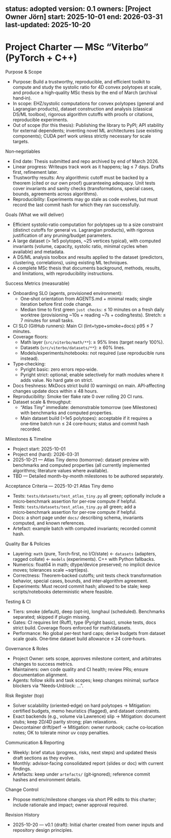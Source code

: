 status: adopted
version: 0.1
owners: [Project Owner Jörn]
start: 2025-10-01
end: 2026-03-31
last-updated: 2025-10-20
---

# Project Charter — MSc “Viterbo” (PyTorch + C++)

Purpose & Scope
- Purpose: Build a trustworthy, reproducible, and efficient toolkit to compute and study the systolic ratio for 4D convex polytopes at scale, and produce a high‑quality MSc thesis by the end of March (archival hand‑in).
- In scope: EHZ/systolic computations for convex polytopes (general and Lagrangian products), dataset construction and analysis (classical DS/ML toolbox), rigorous algorithm cutoffs with proofs or citations, reproducible experiments.
- Out of scope (for this thesis): Publishing the library to PyPI; API stability for external dependents; inventing novel ML architectures (use existing components); CUDA perf work unless strictly necessary for scale targets.

Non‑negotiables
- End date: Thesis submitted and repo archived by end of March 2026.
- Linear progress: Writeups track work as it happens; lag ≤ 7 days. Drafts first, refinement later.
- Trustworthy results: Any algorithmic cutoff must be backed by a theorem (cited or our own proof) guaranteeing adequacy. Unit tests cover invariants and sanity checks (transformations, special cases, bounds, agreements across algorithms).
- Reproducibility: Experiments may go stale as code evolves, but must record the last commit hash for which they ran successfully.

Goals (What we will deliver)
- Efficient systolic‑ratio computation for polytopes up to a size constraint (distinct cutoffs for general vs. Lagrangian products), with rigorous justification of any pruning/budget parameters.
- A large dataset (> 1e5 polytopes, ~25 vertices typical), with computed invariants (volume, capacity, systolic ratio, minimal cycles when available) and metadata.
- A DS/ML analysis toolbox and results applied to the dataset (predictors, clustering, correlations), using existing ML techniques.
- A complete MSc thesis that documents background, methods, results, and limitations, with reproducibility instructions.

Success Metrics (measurable)
- Onboarding SLO (agents, provisioned environment):
  - One‑shot orientation from AGENTS.md + minimal reads; single iteration before first code change.
  - Median time to first green `just checks`: ≤ 10 minutes on a fresh daily worktree (provisioning ~10s + reading ~7s + coding/tests). Stretch: ≤ 7 minutes for small tasks.
- CI SLO (GitHub runners): Main CI (lint+type+smoke+docs) p95 ≤ 7 minutes.
- Coverage floors:
  - Math layer (`src/viterbo/math/**`): ≥ 95% lines (target nearly 100%).
  - Datasets (`src/viterbo/datasets/**`): ≥ 60% lines.
  - Models/experiments/notebooks: not required (use reproducible runs instead).
- Type‑checking:
  - Pyright basic: zero errors repo‑wide.
  - Pyright strict: optional; enable selectively for math modules where it adds value. No hard gate on strict.
- Docs freshness: MkDocs strict build (0 warnings) on main. API‑affecting changes update docs within ≤ 48 hours.
- Reproducibility: Smoke tier flake rate 0 over rolling 20 CI runs.
- Dataset scale & throughput:
  - “Atlas Tiny” immediate: demonstrable tomorrow (see Milestones) with benchmarks and computed properties.
  - Main dataset build (>1e5 polytopes): acceptable if it requires a one‑time batch run ≤ 24 core‑hours; status and commit hash recorded.

 Milestones & Timeline
- Project start: 2025-10-01
- Project end (hard): 2026-03-31
- 2025-10-21 — Atlas Tiny demo (tomorrow): dataset preview with benchmarks and computed properties (all currently implemented algorithms; literature values where available).
- TBD — Detailed month-by-month milestones to be authored separately.

Acceptance Criteria — 2025-10-21 Atlas Tiny demo
 - Tests: `tests/datasets/test_atlas_tiny.py` all green; optionally include a micro‑benchmark assertion for per‑row compute if helpful.
 - Tests: `tests/datasets/test_atlas_tiny.py` all green; add a micro‑benchmark assertion for per‑row compute if helpful.
 - Docs: a short page under `docs/` describing schema, invariants computed, and known references.
 - Artefact: example batch with computed invariants; recorded commit hash.
 

Quality Bar & Policies
- Layering: `math` (pure, Torch‑first, no I/O/state) ← `datasets` (adapters, ragged collate) ← `models` (experiments). C++ with Python fallbacks.
- Numerics: float64 in math; dtype/device preserved; no implicit device moves; tolerances scale ~sqrt(eps).
- Correctness: Theorem‑backed cutoffs; unit tests check transformation behavior, special cases, bounds, and inter‑algorithm agreement.
- Experiments: Must record commit hash; allowed to be stale; keep scripts/notebooks deterministic where feasible.

Testing & CI
- Tiers: smoke (default), deep (opt‑in), longhaul (scheduled). Benchmarks separated; skipped if plugin missing.
- Gates: CI requires lint (Ruff), type (Pyright basic), smoke tests, docs strict build. Coverage floors enforced for math/datasets.
- Performance: No global per‑test hard caps; derive budgets from dataset scale goals. One‑time dataset build allowance ≤ 24 core‑hours.

Governance & Roles
- Project Owner: sets scope, approves milestone content, and arbitrates changes to success metrics.
- Maintainers: own code quality and CI health; review PRs; ensure documentation alignment.
- Agents: follow skills and task scopes; keep changes minimal; surface blockers via “Needs‑Unblock: …”.

Risk Register (top)
- Solver scalability (oriented‑edge) on hard polytopes → Mitigation: certified budgets, memo heuristics (flagged), and dataset constraints.
- Exact backends (e.g., volume via Lawrence) slip → Mitigation: document stubs; keep 2D/4D parity strong; plan relaxations.
- Devcontainer drift/perf → Mitigation: owner runbook; cache co‑location notes; OK to tolerate minor uv copy penalties.

Communication & Reporting
- Weekly: brief status (progress, risks, next steps) and updated thesis draft sections as they evolve.
- Monthly: advisor‑facing consolidated report (slides or doc) with current findings.
- Artefacts: keep under `artefacts/` (git‑ignored); reference commit hashes and environment details.

Change Control
- Propose metric/milestone changes via short PR edits to this charter; include rationale and impact; owner approval required.

Revision History
- 2025-10-20 — v0.1 (draft): Initial charter created from owner inputs and repository design principles.
